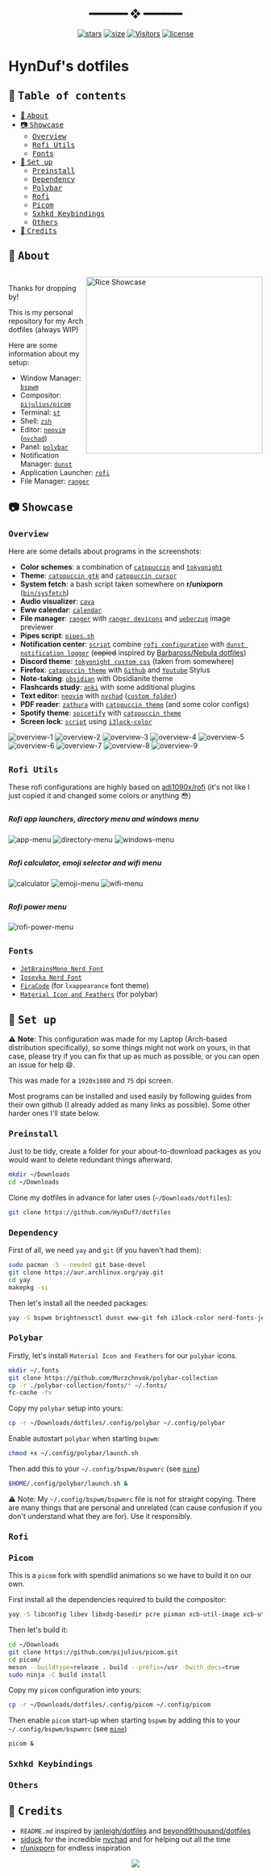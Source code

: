 <h2 align="center"> ━━━━━━  ❖  ━━━━━━ </h2>

<!-- BADGES -->
<div align="center">

[![stars](https://img.shields.io/github/stars/HynDuf7/dotfiles?color=C9CBFF&labelColor=1A1B26&style=for-the-badge)](https://github.com/HynDuf7/dotfiles/stargazers)
[![size](https://img.shields.io/github/repo-size/HynDuf7/dotfiles?color=9ece6a&labelColor=1A1B26&style=for-the-badge)](https://github.com/HynDuf7/dotfiles)
[![Visitors](https://api.visitorbadge.io/api/visitors?path=https%3A%2F%2Fgithub.com%2FHynDuf7%2Fdotfiles&label=View&labelColor=%231a1b26&countColor=%23e0af68)](https://visitorbadge.io/status?path=https%3A%2F%2Fgithub.com%2FHynDuf7%2Fdotfiles)
[![license](https://img.shields.io/github/license/HynDuf7/dotfiles?color=FCA2AA&labelColor=1A1B26&style=for-the-badge)](https://github.com/HynDuf7/dotfiles/blob/main/LICENSE.md)

</div>

<h2></h2>

# HynDuf's dotfiles

## :pencil: <samp>Table of contents</samp>

- [:herb: <samp>About</samp>](#about)
- [:camera: <samp>Showcase</samp>](#showcase)
    - [<samp>Overview</samp>](#overview) 
    - [<samp>Rofi Utils</samp>](#rofi-utils)
    - [<samp>Fonts</samp>](#fonts)
- [:wrench: <samp>Set up</samp>](#setup)
    - [<samp>Preinstall</samp>](#preinstall)
    - [<samp>Dependency</samp>](#dependency)
    - [<samp>Polybar</samp>](#polybar)
    - [<samp>Rofi</samp>](#rofi)
    - [<samp>Picom</samp>](#picom)
    - [<samp>Sxhkd Keybindings</samp>](#sxhkd-keybindings)
    - [<samp>Others</samp>](#others)
- [:tada: <samp>Credits</samp>](#credits)

<a name="about"/>

## :herb: <samp>About</samp>

<div style="flex:1;padding: 11px 0px 0px 10px">
<img src="assets/showcase.jpg" alt="Rice Showcase" align="right" width="350px">
</div>

Thanks for dropping by! 

This is my personal repository for my Arch dotfiles (always WIP)

Here are some information about my setup: 


- Window Manager: [`bspwm`](https://github.com/baskerville/bspwm)
- Compositor: [`pijulius/picom`](https://github.com/pijulius/picom)
- Terminal: [`st`](https://github.com/siduck/st)
- Shell: [`zsh`](https://www.zsh.org/)
- Editor: [`neovim`](https://github.com/neovim/neovim) ([`nvchad`](https://nvchad.github.io/))
- Panel: [`polybar`](https://github.com/polybar/polybar)
- Notification Manager: [`dunst`](https://github.com/dunst-project/dunst)
- Application Launcher: [`rofi`](https://github.com/davatorium/rofi)
- File Manager: [`ranger`](https://github.com/ranger/ranger)

<a name="showcase"/>

## :camera: <samp>Showcase</samp>

<a name="overview"/>

### <samp>Overview</samp>

Here are some details about programs in the screenshots:

- **Color schemes**: a combination of [`catppuccin`](https://github.com/catppuccin) and [`tokyonight`](https://github.com/zatchheems/tokyo-night-alacritty-theme/blob/main/tokyo-night.yaml)
- **Theme**: [`catppuccin gtk`](https://github.com/catppuccin/gtk) and [`catppuccin cursor`](https://github.com/catppuccin/cursors)
- **System fetch**: a bash script taken somewhere on **r/unixporn** ([`bin/sysfetch`](https://github.com/HynDuf7/dotfiles/blob/main/bin/sysfetch))
- **Audio visualizer**: [`cava`](https://github.com/karlstav/cava)
- **Eww calendar**: [`calendar`](https://github.com/HynDuf7/dotfiles/tree/main/.config/eww)
- **File manager**: [`ranger`](https://github.com/ranger/ranger) with [`ranger devicons`](https://github.com/alexanderjeurissen/ranger_devicons) and [`ueberzug`](https://github.com/seebye/ueberzug) image previewer
- **Pipes script**: [`pipes.sh`](https://github.com/pipeseroni/pipes.sh)
- **Notification center**: [`script`](https://github.com/HynDuf7/dotfiles/blob/main/bin/noticenter) combine [`rofi configuration`](https://github.com/HynDuf7/dotfiles/blob/main/.config/rofi/themes/noticenter.rasi) with [`dunst notification logger`](https://github.com/HynDuf7/dotfiles/blob/main/bin/dunst-logger) (~~copied~~ inspired by [Barbaross/Nebula dotfiles](https://gitlab.com/Barbaross/Nebula))
- **Discord theme**: [`tokyonight custom css`](https://github.com/HynDuf7/dotfiles/tree/main/.config/BetterDiscord/data/stable/custom.css) (taken from somewhere)
- **Firefox**: [`catppuccin theme`](https://addons.mozilla.org/en-US/firefox/addon/catppuccin-mocha-mauve/) with [`Github`](https://github.com/catppuccin/github) and [`Youtube`](https://github.com/catppuccin/youtube) Stylus
- **Note-taking**: [`obsidian`](https://obsidian.md/) with Obsidianite theme
- **Flashcards study**: [`anki`](https://apps.ankiweb.net/) with some additional plugins
- **Text editor**: [`neovim`](https://github.com/neovim/neovim) with [`nvchad`](https://nvchad.github.io/) ([`custom folder`](https://github.com/HynDuf7/dotfiles/tree/main/.config/nvim/lua/custom))
- **PDF reader**: [`zathura`](https://github.com/pwmt/zathura) with [`catppuccin theme`](https://github.com/catppuccin/zathura) (and some color configs)
- **Spotify theme**: [`spicetify`](https://spicetify.app/docs/getting-started) with [`catppuccin theme`](https://github.com/catppuccin/spicetify)
- **Screen lock**: [`script`](https://github.com/HynDuf7/dotfiles/blob/main/bin/screen-lock) using [`i3lock-color`](https://github.com/Raymo111/i3lock-color)

![overview-1](assets/preview-1.png)
![overview-2](assets/preview-2.png)
![overview-3](assets/showcase-discord-ranger.png)
![overview-4](assets/showcase-firefox.png)
![overview-5](assets/showcase-english.png)
![overview-6](assets/showcase-neovim.png)
![overview-7](assets/showcase-zathura.png)
![overview-8](assets/showcase-spotify.png)
![overview-9](assets/showcase-screen-lock.png)


<h2></h2>

<a name="rofi-utils"/>

### <samp>Rofi Utils</samp>

These rofi configurations are highly based on [adi1090x/rofi](https://github.com/adi1090x/rofi) (it's not like I just copied it and changed some colors or anything :flushed:)

<h2></h2>

##### Rofi app launchers, directory menu and windows menu

![app-menu](assets/app-menu.png)
![directory-menu](assets/directory-menu.png)
![windows-menu](assets/windows-menu.png)

<h2></h2>

##### Rofi calculator, emoji selector and wifi menu

![calculator](assets/calculator.png)
![emoji-menu](assets/emoji-menu.png)
![wifi-menu](assets/wifi-menu.png)

<h2></h2>

##### Rofi power menu

![rofi-power-menu](assets/rofi-power-menu.png)

<h2></h2>

<a name="fonts"/>

### <samp>Fonts</samp>

- [`JetBrainsMono Nerd Font`](https://github.com/jtbx/jetbrainsmono-nerdfont)
- [`Iosevka Nerd Font`](https://github.com/ryanoasis/nerd-fonts/tree/master/patched-fonts/Iosevka)
- [`FiraCode`](https://github.com/tonsky/FiraCode) (for `lxappearance` font theme)
- [`Material Icon and Feathers`](https://github.com/Murzchnvok/polybar-collection#prerequisites) (for polybar)

<a name="setup"/>

## :wrench: <samp>Set up</samp>

:warning: **Note**: This configuration was made for my Laptop (Arch-based distribution specifically), so some things might not work on yours, in that case, please try if you can fix that up as much as possible, or you can open an issue for help :smile:.

This was made for a `1920x1080` and `75` dpi screen.

Most programs can be installed and used easily by following guides from their own github (I already added as many links as possible). Some other harder ones I'll state below.

<a name="preinstall"/>


### <samp>Preinstall</samp>

Just to be tidy, create a folder for your about-to-download packages as you would want to delete redundant things afterward.

```sh
mkdir ~/Downloads
cd ~/Downloads
```

Clone my dotfiles in advance for later uses (`~/Downloads/dotfiles`):

```sh
git clone https://github.com/HynDuf7/dotfiles
```

<a name="dependency"/>


### <samp>Dependency</samp>


First of all, we need `yay` and `git` (if you haven't had them):

```sh
sudo pacman -S --needed git base-devel
git clone https://aur.archlinux.org/yay.git
cd yay
makepkg -si
```

Then let's install all the needed packages:

```sh
yay -S bspwm brightnessctl dunst eww-git feh i3lock-color nerd-fonts-jetbrains-mono polybar pomo papirus-icon-theme ranger rofi rofi-calc rofi-emoji sxhkd ttf-fira-code ttf-iosevka-nerd ueberzug
```

<a name="polybar"/>

### <samp>Polybar</samp>

Firstly, let's install `Material Icon and Feathers` for our `polybar` icons.

```sh
mkdir ~/.fonts
git clone https://github.com/Murzchnvok/polybar-collection
cp -r ./polybar-collection/fonts/* ~/.fonts/
fc-cache -fv
```

Copy my `polybar` setup into yours:

```sh
cp -r ~/Downloads/dotfiles/.config/polybar ~/.config/polybar
```

Enable autostart `polybar` when starting `bspwm`:

```sh
chmod +x ~/.config/polybar/launch.sh
```

Then add this to your `~/.config/bspwm/bspwmrc` (see [`mine`](https://github.com/HynDuf7/dotfiles/blob/main/.config/bspwm/bspwmrc))

```sh
$HOME/.config/polybar/launch.sh &
```

:warning: Note: My `~/.config/bspwm/bspwmrc` file is not for straight copying. There are many things that are personal and unrelated (can cause confusion if you don't understand what they are for). Use it responsibly.

<a name="rofi"/>

### <samp>Rofi</samp>

<a name="picom"/>

### <samp>Picom</samp>

This is a `picom` fork with spendlid animations so we have to build it on our own.

First install all the dependencies required to build the compositor:

```sh
yay -S libconfig libev libxdg-basedir pcre pixman xcb-util-image xcb-util-renderutil hicolor-icon-theme libglvnd libx11 libxcb libxext libdbus asciidoc uthash
```

Then let's build it:

```sh
cd ~/Downloads
git clone https://github.com/pijulius/picom.git
cd picom/
meson --buildtype=release . build --prefix=/usr -Dwith_docs=true
sudo ninja -C build install
```

Copy my `picom` configuration into yours:

```sh
cp -r ~/Downloads/dotfiles/.config/picom ~/.config/picom
```

Then enable `picom` start-up when starting `bspwm` by adding this to your `~/.config/bspwm/bspwmrc` (see [`mine`](https://github.com/HynDuf7/dotfiles/blob/main/.config/bspwm/bspwmrc))

```sh
picom &
```


<a name="sxhkd-keybindings"/>

### <samp>Sxhkd Keybindings</samp>

<a name="others"/>

### <samp>Others</samp>


<a name="credits"/>

## :tada: <samp>Credits</samp>

- `README.md` inspired by [janleigh/dotfiles](https://github.com/janleigh/dotfiles) and [beyond9thousand/dotfiles](https://github.com/beyond9thousand/dotfiles)
- [siduck](https://github.com/siduck) for the incredible [nvchad](https://github.com/NvChad/NvChad) and for helping out all the time
- [r/unixporn](https://www.reddit.com/r/unixporn/) for endless inspiration

<p align="center">
   <img src="https://raw.githubusercontent.com/catppuccin/catppuccin/dev/assets/footers/gray0_ctp_on_line.svg?sanitize=true"/>
</p>
